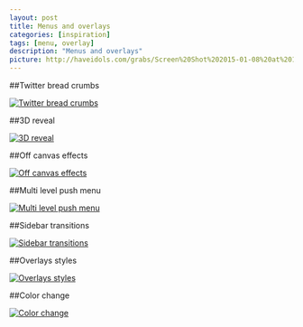 ```yaml
---
layout: post
title: Menus and overlays
categories: [inspiration]
tags: [menu, overlay]
description: "Menus and overlays"
picture: http://haveidols.com/grabs/Screen%20Shot%202015-01-08%20at%2010.30.18.png
---
```


##Twitter bread crumbs

[![Twitter bread crumbs](http://haveidols.com/grabs/Screen%20Shot%202015-01-08%20at%2009.59.16.png)](https://dev.twitter.com/cards/overview)

##3D reveal

[![3D reveal](http://haveidols.com/grabs/Screen%20Shot%202015-01-08%20at%2012.27.49.png)](http://tympanus.net/Development/PerspectivePageViewNavigation/index.html) 

##Off canvas effects

[![Off canvas effects](http://haveidols.com/grabs/Screen%20Shot%202015-01-08%20at%2015.50.52.png)](http://tympanus.net/Development/OffCanvasMenuEffects/elastic.html) 

##Multi level push menu

[![Multi level push menu](http://haveidols.com/grabs/Screen%20Shot%202015-01-08%20at%2012.29.33.png)](http://tympanus.net/Development/MultiLevelPushMenu/index3.html)

##Sidebar transitions

[![Sidebar transitions](http://haveidols.com/grabs/Screen%20Shot%202015-01-08%20at%2012.34.11.png)](http://tympanus.net/Development/PerspectivePageViewNavigation/index.html) 

##Overlays styles

[![Overlays styles](http://haveidols.com/grabs/Screen%20Shot%202015-01-08%20at%2014.06.45.png)](http://tympanus.net/Development/FullscreenOverlayStyles/index8.html) 

##Color change

[![Color change](http://haveidols.com/grabs/Screen%20Shot%202015-01-08%20at%2015.32.25.png)](http://optimo.com/collection/chicago)